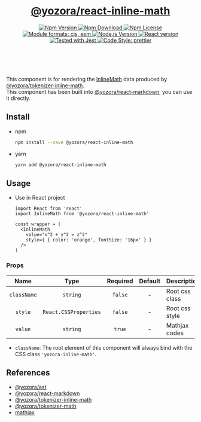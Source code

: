 <header>
  <h1 align="center">
    <a href="https://github.com/guanghechen/yozora-react/tree/master/packages/inline-math#readme">@yozora/react-inline-math</a>
  </h1>
  <div align="center">
    <a href="https://www.npmjs.com/package/@yozora/react-inline-math">
      <img
        alt="Npm Version"
        src="https://img.shields.io/npm/v/@yozora/react-inline-math.svg"
      />
    </a>
    <a href="https://www.npmjs.com/package/@yozora/react-inline-math">
      <img
        alt="Npm Download"
        src="https://img.shields.io/npm/dm/@yozora/react-inline-math.svg"
      />
    </a>
    <a href="https://www.npmjs.com/package/@yozora/react-inline-math">
      <img
        alt="Npm License"
        src="https://img.shields.io/npm/l/@yozora/react-inline-math.svg"
      />
    </a>
    <a href="#install">
      <img
        alt="Module formats: cjs, esm"
        src="https://img.shields.io/badge/module_formats-cjs%2C%20esm-green.svg"
      />
    </a>
    <a href="https://github.com/nodejs/node">
      <img
        alt="Node.js Version"
        src="https://img.shields.io/node/v/@yozora/react-inline-math"
      />
    </a>
    <a href="https://github.com/facebook/react">
      <img
        alt="React version"
        src="https://img.shields.io/npm/dependency-version/@yozora/react-inline-math/peer/react"
      />
    </a>
    <a href="https://github.com/facebook/jest">
      <img
        alt="Tested with Jest"
        src="https://img.shields.io/badge/tested_with-jest-9c465e.svg"
      />
    </a>
    <a href="https://github.com/prettier/prettier">
      <img
        alt="Code Style: prettier"
        src="https://img.shields.io/badge/code_style-prettier-ff69b4.svg?style=flat-square"
      />
    </a>
  </div>
</header>
<br/>

This component is for rendering the [InlineMath][@yozora/ast] data produced by
[@yozora/tokenizer-inline-math][].\
This component has been built into [@yozora/react-markdown][], you can use it directly.


## Install

* npm

  ```bash
  npm install --save @yozora/react-inline-math
  ```

* yarn

  ```bash
  yarn add @yozora/react-inline-math
  ```

## Usage

* Use in React project

  ```tsx
  import React from 'react'
  import InlineMath from '@yozora/react-inline-math'

  const wrapper = (
    <InlineMath
      value="x^2 + y^2 = z^2"
      style={ { color: 'orange', fontSize: '16px' } }
    />
  )
  ```

### Props

Name        | Type                  | Required  | Default | Description
:----------:|:---------------------:|:---------:|:-------:|:-------------
`className` | `string`              | `false`   | -       | Root css class
`style`     | `React.CSSProperties` | `false`   | -       | Root css style
`value`     | `string`              | `true`    | -       | Mathjax codes

- `className`: The root element of this component will always bind with the
  CSS class `'yozora-inline-math'`.


## References

* [@yozora/ast][]
* [@yozora/react-markdown][]
* [@yozora/tokenizer-inline-math][]
* [@yozora/tokenizer-math][]
* [mathjax][]

[@yozora/ast]: https://www.npmjs.com/package/@yozora/ast#inlinemath
[@yozora/react-markdown]: https://www.npmjs.com/package/@yozora/react-markdown
[@yozora/tokenizer-inline-math]: https://www.npmjs.com/package/@yozora/tokenizer-inline-math
[@yozora/tokenizer-math]: https://www.npmjs.com/package/@yozora/tokenizer-math
[mathjax]: https://www.mathjax.org/
